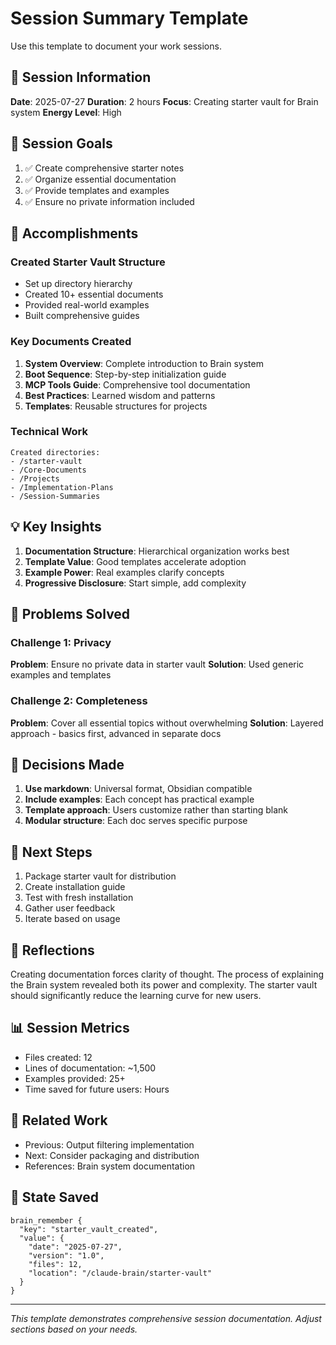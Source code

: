 # Session Summary Template

Use this template to document your work sessions.

## 📅 Session Information

**Date**: 2025-07-27
**Duration**: 2 hours
**Focus**: Creating starter vault for Brain system
**Energy Level**: High

## 🎯 Session Goals

1. ✅ Create comprehensive starter notes
2. ✅ Organize essential documentation
3. ✅ Provide templates and examples
4. ✅ Ensure no private information included

## 🚀 Accomplishments

### Created Starter Vault Structure
- Set up directory hierarchy
- Created 10+ essential documents
- Provided real-world examples
- Built comprehensive guides

### Key Documents Created
1. **System Overview**: Complete introduction to Brain system
2. **Boot Sequence**: Step-by-step initialization guide
3. **MCP Tools Guide**: Comprehensive tool documentation
4. **Best Practices**: Learned wisdom and patterns
5. **Templates**: Reusable structures for projects

### Technical Work
```
Created directories:
- /starter-vault
- /Core-Documents
- /Projects
- /Implementation-Plans
- /Session-Summaries
```

## 💡 Key Insights

1. **Documentation Structure**: Hierarchical organization works best
2. **Template Value**: Good templates accelerate adoption
3. **Example Power**: Real examples clarify concepts
4. **Progressive Disclosure**: Start simple, add complexity

## 🔧 Problems Solved

### Challenge 1: Privacy
**Problem**: Ensure no private data in starter vault
**Solution**: Used generic examples and templates

### Challenge 2: Completeness
**Problem**: Cover all essential topics without overwhelming
**Solution**: Layered approach - basics first, advanced in separate docs

## 📝 Decisions Made

1. **Use markdown**: Universal format, Obsidian compatible
2. **Include examples**: Each concept has practical example
3. **Template approach**: Users customize rather than starting blank
4. **Modular structure**: Each doc serves specific purpose

## 🔄 Next Steps

1. Package starter vault for distribution
2. Create installation guide
3. Test with fresh installation
4. Gather user feedback
5. Iterate based on usage

## 💭 Reflections

Creating documentation forces clarity of thought. The process of explaining the Brain system revealed both its power and complexity. The starter vault should significantly reduce the learning curve for new users.

## 📊 Session Metrics

- Files created: 12
- Lines of documentation: ~1,500
- Examples provided: 25+
- Time saved for future users: Hours

## 🔗 Related Work

- Previous: Output filtering implementation
- Next: Consider packaging and distribution
- References: Brain system documentation

## 💾 State Saved

```
brain_remember {
  "key": "starter_vault_created",
  "value": {
    "date": "2025-07-27",
    "version": "1.0",
    "files": 12,
    "location": "/claude-brain/starter-vault"
  }
}
```

---

*This template demonstrates comprehensive session documentation. Adjust sections based on your needs.*
